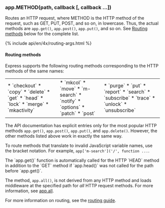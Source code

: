 <h3 id='app.METHOD'>
    app.METHOD(path, callback [, callback ...])
    <span class="avaibility"></span> <span class="deprecated"></span>
</h3>

Routes an HTTP request, where METHOD is the HTTP method of the request, such as GET,
PUT, POST, and so on, in lowercase. Thus, the actual methods are `app.get()`,
`app.post()`, `app.put()`, and so on.  See [Routing methods](#routing-methods) below for the complete list.

{% include api/en/4x/routing-args.html %}

#### Routing methods

Express supports the following routing methods corresponding to the HTTP methods of the same names:

<table style="border: 0px; background: none">
<tr>
<td style="background: none; border: 0px;" markdown="1">
* `checkout`
* `copy`
* `delete`
* `get`
* `head`
* `lock`
* `merge`
* `mkactivity`
</td>
<td style="background: none; border: 0px;" markdown="1">
* `mkcol`
* `move`
* `m-search`
* `notify`
* `options`
* `patch`
* `post`
</td>
<td style="background: none; border: 0px;" markdown="1">
* `purge`
* `put`
* `report`
* `search`
* `subscribe`
* `trace`
* `unlock`
* `unsubscribe`
</td>
</tr>
</table>

The API documentation has explicit entries only for the most popular HTTP methods `app.get()`,
`app.post()`, `app.put()`, and `app.delete()`.
However, the other methods listed above work in exactly the same way.

To route methods that translate to invalid JavaScript variable names, use the bracket notation. For example, `app['m-search']('/', function ...`.

<div class="doc-box doc-info" markdown="1">
  The `app.get()` function is automatically called for the HTTP `HEAD` method in addition to the `GET`
  method if `app.head()` was not called for the path before `app.get()`.
</div>

The method, `app.all()`, is not derived from any HTTP method and loads middleware at
the specified path for _all_ HTTP request methods.
For more information, see [app.all](#app.all).

For more information on routing, see the [routing guide](/guide/routing.html).
